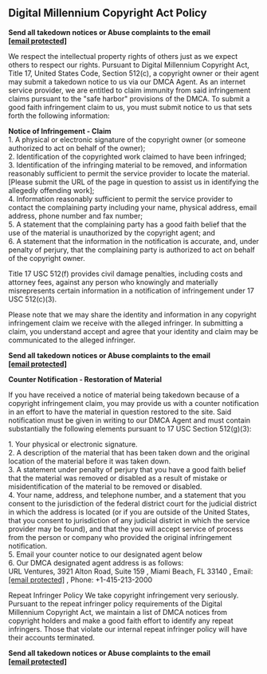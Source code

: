 Digital Millennium Copyright Act Policy
---------------------------------------

  
  
**Send all takedown notices or Abuse complaints to the email** **[\[email protected\]](https://controlc.com/cdn-cgi/l/email-protection)**  
  
We respect the intellectual property rights of others just as we expect others to respect our rights. Pursuant to Digital Millennium Copyright Act, Title 17, United States Code, Section 512(c), a copyright owner or their agent may submit a takedown notice to us via our DMCA Agent. As an internet service provider, we are entitled to claim immunity from said infringement claims pursuant to the "safe harbor" provisions of the DMCA. To submit a good faith infringement claim to us, you must submit notice to us that sets forth the following information:  
  
**Notice of Infringement - Claim**  
1\. A physical or electronic signature of the copyright owner (or someone authorized to act on behalf of the owner);  
2\. Identification of the copyrighted work claimed to have been infringed;  
3\. Identification of the infringing material to be removed, and information reasonably sufficient to permit the service provider to locate the material. \[Please submit the URL of the page in question to assist us in identifying the allegedly offending work\];  
4\. Information reasonably sufficient to permit the service provider to contact the complaining party including your name, physical address, email address, phone number and fax number;  
5\. A statement that the complaining party has a good faith belief that the use of the material is unauthorized by the copyright agent; and  
6\. A statement that the information in the notification is accurate, and, under penalty of perjury, that the complaining party is authorized to act on behalf of the copyright owner.  
  
  
Title 17 USC 512(f) provides civil damage penalties, including costs and attorney fees, against any person who knowingly and materially misrepresents certain information in a notification of infringement under 17 USC 512(c)(3).  
  
  
Please note that we may share the identity and information in any copyright infringement claim we receive with the alleged infringer. In submitting a claim, you understand accept and agree that your identity and claim may be communicated to the alleged infringer.  
  
**Send all takedown notices or Abuse complaints to the email** **[\[email protected\]](https://controlc.com/cdn-cgi/l/email-protection)**  
  
  
**Counter Notification - Restoration of Material**  
  
If you have received a notice of material being takedown because of a copyright infringement claim, you may provide us with a counter notification in an effort to have the material in question restored to the site. Said notification must be given in writing to our DMCA Agent and must contain substantially the following elements pursuant to 17 USC Section 512(g)(3):  
  
1\. Your physical or electronic signature.  
2\. A description of the material that has been taken down and the original location of the material before it was taken down.  
3\. A statement under penalty of perjury that you have a good faith belief that the material was removed or disabled as a result of mistake or misidentification of the material to be removed or disabled.  
4\. Your name, address, and telephone number, and a statement that you consent to the jurisdiction of the federal district court for the judicial district in which the address is located (or if you are outside of the United States, that you consent to jurisdiction of any judicial district in which the service provider may be found), and that the you will accept service of process from the person or company who provided the original infringement notification.  
5\. Email your counter notice to our designated agent below  
6\. Our DMCA designated agent address is as follows:  
URL Ventures, 3921 Alton Road, Suite 159 , Miami Beach, FL 33140 , Email: [\[email protected\]](https://controlc.com/cdn-cgi/l/email-protection) , Phone: +1-415-213-2000  
  
  
Repeat Infringer Policy We take copyright infringement very seriously. Pursuant to the repeat infringer policy requirements of the Digital Millennium Copyright Act, we maintain a list of DMCA notices from copyright holders and make a good faith effort to identify any repeat infringers. Those that violate our internal repeat infringer policy will have their accounts terminated.  
  
**Send all takedown notices or Abuse complaints to the email** **[\[email protected\]](https://controlc.com/cdn-cgi/l/email-protection)**
